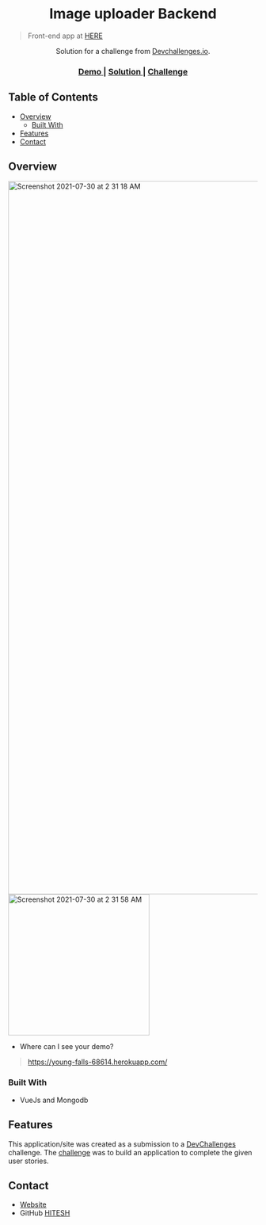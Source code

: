 <!-- Please update value in the {}  -->

<h1 align="center">Image uploader Backend</h1>

> Front-end app at [HERE](https://github.com/hitesh-coder/Image-uploader-frontend)

<div align="center">
   Solution for a challenge from  <a href="http://devchallenges.io" target="_blank">Devchallenges.io</a>.
</div>

<div align="center">
  <h3>
    <a href="https://young-falls-68614.herokuapp.com/">
      Demo
    </a>
    <span> | </span>
    <a href="https://young-falls-68614.herokuapp.com/">
      Solution
    </a>
    <span> | </span>
    <a href="https://devchallenges.io/challenges/Jymh2b2FyebRTUljkNcb">
      Challenge
    </a>
  </h3>
</div>

<!-- TABLE OF CONTENTS -->

## Table of Contents

- [Overview](#overview)
  - [Built With](#built-with)
- [Features](#features)
- [Contact](#contact)

<!-- OVERVIEW -->

## Overview

<img width="1440" alt="Screenshot 2021-07-30 at 2 31 18 AM" src="https://user-images.githubusercontent.com/58116679/127565390-8cd0843e-4f0c-4bb0-87e9-be2761b9ccbd.png">

<img width="285" alt="Screenshot 2021-07-30 at 2 31 58 AM" src="https://user-images.githubusercontent.com/58116679/127565401-e224037b-dc8f-4864-b9e4-a915e4a1a84c.png">

<!-- Introduce your projects by taking a screenshot or a gif. Try to tell visitors a story about your project by answering: -->

- Where can I see your demo?
> https://young-falls-68614.herokuapp.com/

### Built With

<!-- This section should list any major frameworks that you built your project using. Here are a few examples.-->

- VueJs and Mongodb

## Features

<!-- List the features of your application or follow the template. Don't share the figma file here :) -->

This application/site was created as a submission to a [DevChallenges](https://devchallenges.io/challenges) challenge. The [challenge](https://devchallenges.io/challenges/Jymh2b2FyebRTUljkNcb) was to build an application to complete the given user stories.

## Contact

- [Website](https://young-falls-68614.herokuapp.com/)
- GitHub [HITESH](https://github.com/hitesh-coder)
